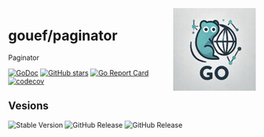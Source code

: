 <img align=right width="168" src="docs/gouef_logo.png">

# gouef/paginator
Paginator

[![GoDoc](https://pkg.go.dev/badge/github.com/gouef/paginator.svg)](https://pkg.go.dev/github.com/gouef/paginator)
[![GitHub stars](https://img.shields.io/github/stars/gouef/paginator?style=social)](https://github.com/gouef/paginator/stargazers)
[![Go Report Card](https://goreportcard.com/badge/github.com/gouef/paginator)](https://goreportcard.com/report/github.com/gouef/paginator)
[![codecov](https://codecov.io/github/gouef/paginator/branch/main/graph/badge.svg?token=YUG8EMH6Q8)](https://codecov.io/github/gouef/paginator)

## Vesions
![Stable Version](https://img.shields.io/github/v/release/gouef/paginator?label=Stable&labelColor=green)
![GitHub Release](https://img.shields.io/github/v/release/gouef/paginator?label=RC&include_prereleases&filter=*rc*&logoSize=diago)
![GitHub Release](https://img.shields.io/github/v/release/gouef/paginator?label=Beta&include_prereleases&filter=*beta*&logoSize=diago)
